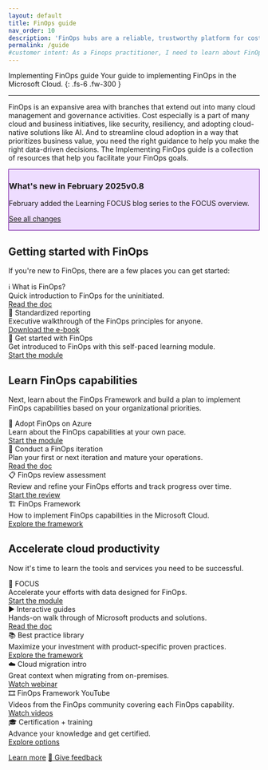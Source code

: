 ```yaml
---
layout: default
title: FinOps guide
nav_order: 10
description: 'FinOps hubs are a reliable, trustworthy platform for cost analytics, insights, and optimization for the enterprise.'
permalink: /guide
#customer intent: As a Finops practitioner, I need to learn about FinOps hubs
---
```


<span class="fs-9 d-block mb-4">Implementing FinOps guide</span>
Your guide to implementing FinOps in the Microsoft Cloud.
{: .fs-6 .fw-300 }

---

FinOps is an expansive area with branches that extend out into many cloud management and governance activities. Cost especially is a part of many cloud and business initiatives, like security, resiliency, and adopting cloud-native solutions like AI. And to streamline cloud adoption in a way that prioritizes business value, you need the right guidance to help you make the right data-driven decisions. The Implementing FinOps guide is a collection of resources that help you facilitate your FinOps goals.

<div id="whats-new" class="m-0 p-4" style="background-color:#edf; border:solid 1px #609;">
    <h3 class="m-0 mb-4">What's new in February 2025<span class="ftk-version">v0.8</span></h3>
    <p class="mt-2 mb-0">
        February added the Learning FOCUS blog series to the FOCUS overview.
    </p>
    <p class="mt-2 mb-0"><a target="_blank" href="https://learn.microsoft.com/cloud-computing/finops/toolkit/changelog">See all changes</a></p>
</div>

## Getting started with FinOps

If you're new to FinOps, there are a few places you can get started:

<div class="ftk-gallery">
    <div class="ftk-tile">
        <div>ℹ️ What is FinOps?</div>
        <div>Quick introduction to FinOps for the uninitiated.</div>
        <a target="_blank" href="https://learn.microsoft.com/cloud-computing/finops/overview">Read the doc</a>
    </div>
    <div class="ftk-tile">
        <div>📑 Standardized reporting</div>
        <div>Executive walkthrough of the FinOps principles for anyone.</div>
        <a target="_blank" href="https://aka.ms/finops/ebook">Download the e-book</a>
    </div>
    <div class="ftk-tile">
        <div>🏫 Get started with FinOps</div>
        <div>Get introduced to FinOps with this self-paced learning module.</div>
        <a target="_blank" href="https://learn.microsoft.com/training/modules/get-started-with-finops">Start the module</a>
    </div>
</div>

## Learn FinOps capabilities

Next, learn about the FinOps Framework and build a plan to implement FinOps capabilities based on your organizational priorities.

<div class="ftk-gallery ftk-50">
    <div class="ftk-tile">
        <div>🏫 Adopt FinOps on Azure</div>
        <div>Learn about the FinOps capabilities at your own pace.</div>
        <a target="_blank" href="https://learn.microsoft.com/training/modules/adopt-finops-on-azure">Start the module</a>
    </div>
    <div class="ftk-tile">
        <div>📝 Conduct a FinOps iteration</div>
        <div>Plan your first or next iteration and mature your operations.</div>
        <a target="_blank" href="https://learn.microsoft.com/cloud-computing/finops/conduct-iteration">Read the doc</a>
    </div>
    <div class="ftk-tile">
        <div>📋 FinOps review assessment</div>
        <div>Review and refine your FinOps efforts and track progress over time.</div>
        <a target="_blank" href="https://learn.microsoft.com/assessments/ad1c0f6b-396b-44a4-924b-7a4c778a13d3">Start the review</a>
    </div>
    <div class="ftk-tile">
        <div>🏗️ FinOps Framework</div>
        <div>How to implement FinOps capabilities in the Microsoft Cloud.</div>
        <a target="_blank" href="https://learn.microsoft.com/cloud-computing/finops/framework/finops-framework">Explore the framework</a>
    </div>
</div>

## Accelerate cloud productivity

Now it's time to learn the tools and services you need to be successful.

<div class="ftk-gallery">
    <div class="ftk-tile">
        <div>📑 FOCUS</div>
        <div>Accelerate your efforts with data designed for FinOps.</div>
        <a target="_blank" href="https://learn.microsoft.com/training/modules/adopt-finops-on-azure">Start the module</a>
    </div>
    <div class="ftk-tile">
        <div>▶️ Interactive guides</div>
        <div>Hands-on walk through of Microsoft products and solutions.</div>
        <a target="_blank" href="https://learn.microsoft.com/cloud-computing/finops/conduct-iteration">Read the doc</a>
    </div>
    <div class="ftk-tile">
        <div>📚 Best practice library</div>
        <div>Maximize your investment with product-specific proven practices.</div>
        <a target="_blank" href="https://learn.microsoft.com/cloud-computing/finops/best-practices/library">Explore the framework</a>
    </div>
    <div class="ftk-tile">
        <div>☁️ Cloud migration intro</div>
        <div>Great context when migrating from on-premises.</div>
        <a target="_blank" href="https://info.microsoft.com/ww-ondemand-implement-finops-for-azure.html">Watch webinar</a>
    </div>
    <div class="ftk-tile">
        <div>🎞️ FinOps Framework YouTube</div>
        <div>Videos from the FinOps community covering each FinOps capability.</div>
        <a target="_blank" href="https://www.youtube.com/channel/UCyl26lvnoySlGWlF5oNHvYA">Watch videos</a>
    </div>
    <div class="ftk-tile">
        <div>🎓 Certification + training</div>
        <div>Advance your knowledge and get certified.</div>
        <a target="_blank" href="https://www.youtube.com/channel/UCyl26lvnoySlGWlF5oNHvYA">Explore options</a>
    </div>
</div>

<a class="btn mb-4 mb-md-0 mr-4" target="_blank" href="https://learn.microsoft.com/cloud-computing/finops/implementing-finops-guide">Learn more</a>
<a class="btn mb-4 mb-md-0 mr-4" target="_blank" href="https://portal.azure.com/#view/HubsExtension/InProductFeedbackBlade/extensionName/FinOpsToolkit/cesQuestion/How%20easy%20or%20hard%20is%20it%20to%20use%20the%20Implementing%20FinOps%20guide%3F/cvaQuestion/How%20valuable%20are%20the%20Implementing%20FinOps%20guide%3F/surveyId/FTK0.8/bladeName/Guide/featureName/Marketing.Docs">💜 Give feedback</a>

<br>
